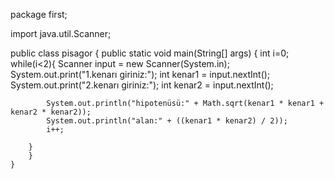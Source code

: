 package first;

import java.util.Scanner;

public class pisagor {
    public static void main(String[] args) {
        int i=0;
        while(i<2){
            Scanner input = new Scanner(System.in);
            System.out.print("1.kenarı giriniz:");
            int kenar1 = input.nextInt();
            System.out.print("2.kenarı giriniz:");
            int kenar2 = input.nextInt();

            System.out.println("hipotenüsü:" + Math.sqrt(kenar1 * kenar1 + kenar2 * kenar2));
            System.out.println("alan:" + ((kenar1 * kenar2) / 2));
            i++;

        }
        }
    }
